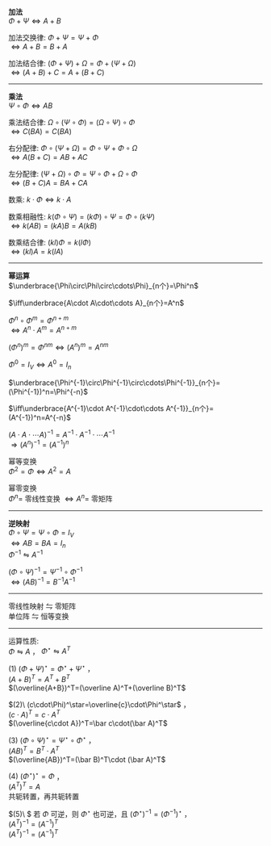 **加法**  
 $\Phi+\Psi\iff A+B$  
  
加法交换律:  $\Phi+\Psi=\Psi+\Phi$  
 $\iff A+B=B+A$  
  
加法结合律:  $(\Phi+\Psi)+\Omega=\Phi+(\Psi+\Omega)$  
 $\iff (A+B)+C=A+(B+C)$  
  
---  
  
**乘法**  
 $\Psi\circ\Phi\iff AB$  
  
乘法结合律:  $\Omega\circ(\Psi\circ\Phi)=(\Omega\circ\Psi)\circ\Phi$  
 $\iff C(BA)=C(BA)$  
  
右分配律:  $\Phi\circ(\Psi+\Omega)=\Phi\circ\Psi+\Phi\circ\Omega$  
 $\iff A(B+C)=AB+AC$  
  
左分配律:  $(\Psi+\Omega)\circ\Phi=\Psi\circ\Phi+\Omega\circ\Phi$  
 $\iff (B+C)A=BA+CA$  
  
数乘:  $k\cdot\Phi\iff k\cdot A$  
  
数乘相融性:  $k(\Phi\circ\Psi)=(k\Phi)\circ\Psi=\Phi\circ(k\Psi)$  
 $\iff k(AB)=(kA)B=A(kB)$  
  
数乘结合律:  $(kl)\Phi=k(l\Phi)$  
 $\iff(kl)A=k(lA)$  
  
---  
  
**幂运算**  
 $\underbrace{\Phi\circ\Phi\circ\cdots\Phi}_{n个}=\Phi^n$  
  
 $\iff\underbrace{A\cdot A\cdot\cdots A}_{n个}=A^n$  
  
 $\Phi^n\circ\Phi^m=\Phi^{n+m}$  
 $\iff A^n\cdot A^m=A^{n+m}$  
  
 $(\Phi^n)^m=\Phi^{nm}\iff(A^n)^m=A^{nm}$  
  
 $\Phi^0=I_V\iff A^0=I_n$  
  
 $\underbrace{\Phi^{-1}\circ\Phi^{-1}\circ\cdots\Phi^{-1}}_{n个}=(\Phi^{-1})^n=\Phi^{-n}$  
  
 $\iff\underbrace{A^{-1}\cdot A^{-1}\cdot\cdots A^{-1}}_{n个}=(A^{-1})^n=A^{-n}$  
  
 $(A\cdot A\cdot\cdots A)^{-1}=A^{-1}\cdot A^{-1}\cdot\cdots A^{-1}$  
 $\Rightarrow (A^n)^{-1}=(A^{-1})^n$  
  
幂等变换  
 $\Phi^2=\Phi\iff A^2=A$  
  
幂零变换  
 $\Phi^n=$ 零线性变换 $\iff A^n=$ 零矩阵  
  
---  
  
**逆映射**  
 $\Phi\circ\Psi=\Psi\circ\Phi=I_V$  
 $\iff AB=BA=I_n$  
 $\Phi^{-1}\leftrightharpoons A^{-1}$  
  
 $(\Phi\circ\Psi)^{-1}=\Psi^{-1}\circ\Phi^{-1}$  
 $\iff(AB)^{-1}=B^{-1}A^{-1}$  
  
---  
  
零线性映射 $\leftrightharpoons$ 零矩阵  
单位阵 $\leftrightharpoons$ 恒等变换  
  
---  
  
运算性质:  
 $\Phi\leftrightharpoons A$ ， $\Phi^\star\leftrightharpoons A^T$  
  
 $(1)\ (\Phi+\Psi)^\star=\Phi^\star+\Psi^\star$ ，  
 $(A+B)^T=A^T+B^T$  
 $(\overline{A+B})^T=(\overline A)^T+(\overline B)^T$  
  
 $(2)\ (c\cdot\Phi)^\star=\overline{c}\cdot\Phi^\star$ ，  
 $(c\cdot A)^T=c\cdot A^T$  
 $(\overline{c\cdot A})^T=\bar c\cdot(\bar A)^T$  
  
 $(3)\ (\Phi\circ\Psi)^\star=\Psi^\star\circ\Phi^\star$ ，  
 $(AB)^T=B^T\cdot A^T$  
 $(\overline{AB})^T=(\bar B)^T\cdot (\bar A)^T$  
  
 $(4)\ (\Phi^\star)^\star=\Phi$ ，  
 $(A^T)^T=A$  
共轭转置，再共轭转置  
  
  
 $(5)\ $ 若 $\Phi$ 可逆，则 $\Phi^\star$ 也可逆，且 $(\Phi^\star)^{-1}=(\Phi^{-1})^\star$ ，  
 $(A^T)^{-1}=(A^{-1})^T$  
 $(A^T)^{-1}=(A^{-1})^T$  

